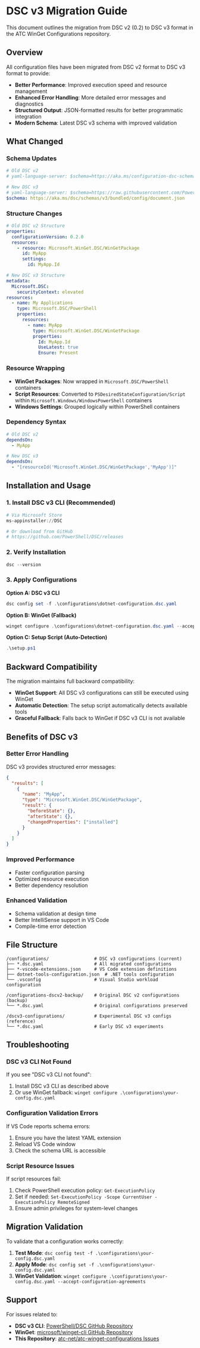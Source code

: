 # DSC v3 Migration Guide

This document outlines the migration from DSC v2 (0.2) to DSC v3 format in the ATC WinGet Configurations repository.

## Overview

All configuration files have been migrated from DSC v2 format to DSC v3 format to provide:
- **Better Performance**: Improved execution speed and resource management
- **Enhanced Error Handling**: More detailed error messages and diagnostics
- **Structured Output**: JSON-formatted results for better programmatic integration
- **Modern Schema**: Latest DSC v3 schema with improved validation

## What Changed

### Schema Updates
```yaml
# Old DSC v2
# yaml-language-server: $schema=https://aka.ms/configuration-dsc-schema/0.2

# New DSC v3
# yaml-language-server: $schema=https://raw.githubusercontent.com/PowerShell/DSC/main/schemas/2024/04/bundled/config/document.vscode.json
$schema: https://aka.ms/dsc/schemas/v3/bundled/config/document.json
```

### Structure Changes
```yaml
# Old DSC v2 Structure
properties:
  configurationVersion: 0.2.0
  resources:
    - resource: Microsoft.WinGet.DSC/WinGetPackage
      id: MyApp
      settings:
        id: MyApp.Id

# New DSC v3 Structure
metadata:
  Microsoft.DSC:
    securityContext: elevated
resources:
  - name: My Applications
    type: Microsoft.DSC/PowerShell
    properties:
      resources:
        - name: MyApp
          type: Microsoft.WinGet.DSC/WinGetPackage
          properties:
            Id: MyApp.Id
            UseLatest: true
            Ensure: Present
```

### Resource Wrapping
- **WinGet Packages**: Now wrapped in `Microsoft.DSC/PowerShell` containers
- **Script Resources**: Converted to `PSDesiredStateConfiguration/Script` within `Microsoft.Windows/WindowsPowerShell` containers
- **Windows Settings**: Grouped logically within PowerShell containers

### Dependency Syntax
```yaml
# Old DSC v2
dependsOn:
  - MyApp

# New DSC v3
dependsOn:
  - "[resourceId('Microsoft.WinGet.DSC/WinGetPackage','MyApp')]"
```

## Installation and Usage

### 1. Install DSC v3 CLI (Recommended)
```powershell
# Via Microsoft Store
ms-appinstaller://DSC

# Or download from GitHub
# https://github.com/PowerShell/DSC/releases
```

### 2. Verify Installation
```powershell
dsc --version
```

### 3. Apply Configurations

**Option A: DSC v3 CLI**
```powershell
dsc config set -f .\configurations\dotnet-configuration.dsc.yaml
```

**Option B: WinGet (Fallback)**
```powershell
winget configure .\configurations\dotnet-configuration.dsc.yaml --accept-configuration-agreements
```

**Option C: Setup Script (Auto-Detection)**
```powershell
.\setup.ps1
```

## Backward Compatibility

The migration maintains full backward compatibility:
- **WinGet Support**: All DSC v3 configurations can still be executed using WinGet
- **Automatic Detection**: The setup script automatically detects available tools
- **Graceful Fallback**: Falls back to WinGet if DSC v3 CLI is not available

## Benefits of DSC v3

### Better Error Handling
DSC v3 provides structured error messages:
```json
{
  "results": [
    {
      "name": "MyApp",
      "type": "Microsoft.WinGet.DSC/WinGetPackage",
      "result": {
        "beforeState": {},
        "afterState": {},
        "changedProperties": ["installed"]
      }
    }
  ]
}
```

### Improved Performance
- Faster configuration parsing
- Optimized resource execution
- Better dependency resolution

### Enhanced Validation
- Schema validation at design time
- Better IntelliSense support in VS Code
- Compile-time error detection

## File Structure

```
/configurations/                 # DSC v3 configurations (current)
├── *.dsc.yaml                   # All migrated configurations
├── *-vscode-extensions.json     # VS Code extension definitions
├── dotnet-tools-configuration.json  # .NET tools configuration
└── .vsconfig                    # Visual Studio workload configuration

/configurations-dscv2-backup/    # Original DSC v2 configurations (backup)
└── *.dsc.yaml                   # Original configurations preserved

/dscv3-configurations/           # Experimental DSC v3 configs (reference)
└── *.dsc.yaml                   # Early DSC v3 experiments
```

## Troubleshooting

### DSC v3 CLI Not Found
If you see "DSC v3 CLI not found":
1. Install DSC v3 CLI as described above
2. Or use WinGet fallback: `winget configure .\configurations\your-config.dsc.yaml`

### Configuration Validation Errors
If VS Code reports schema errors:
1. Ensure you have the latest YAML extension
2. Reload VS Code window
3. Check the schema URL is accessible

### Script Resource Issues
If script resources fail:
1. Check PowerShell execution policy: `Get-ExecutionPolicy`
2. Set if needed: `Set-ExecutionPolicy -Scope CurrentUser -ExecutionPolicy RemoteSigned`
3. Ensure admin privileges for system-level changes

## Migration Validation

To validate that a configuration works correctly:

1. **Test Mode**: `dsc config test -f .\configurations\your-config.dsc.yaml`
2. **Apply Mode**: `dsc config set -f .\configurations\your-config.dsc.yaml`
3. **WinGet Validation**: `winget configure .\configurations\your-config.dsc.yaml --accept-configuration-agreements`

## Support

For issues related to:
- **DSC v3 CLI**: [PowerShell/DSC GitHub Repository](https://github.com/PowerShell/DSC)
- **WinGet**: [microsoft/winget-cli GitHub Repository](https://github.com/microsoft/winget-cli)
- **This Repository**: [atc-net/atc-winget-configurations Issues](https://github.com/atc-net/atc-winget-configurations/issues)